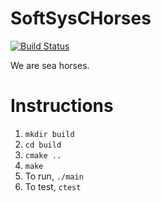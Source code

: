 # SoftSysCHorses
[![Build Status](https://travis-ci.org/gsidsid/SoftSysCHorses.svg?branch=master)](https://travis-ci.org/gsidsid/SoftSysCHorses)

We are sea horses.

# Instructions

1. `mkdir build`
2. `cd build`
3. `cmake ..`
4. `make`
5. To run, `./main`
6. To test, `ctest`
